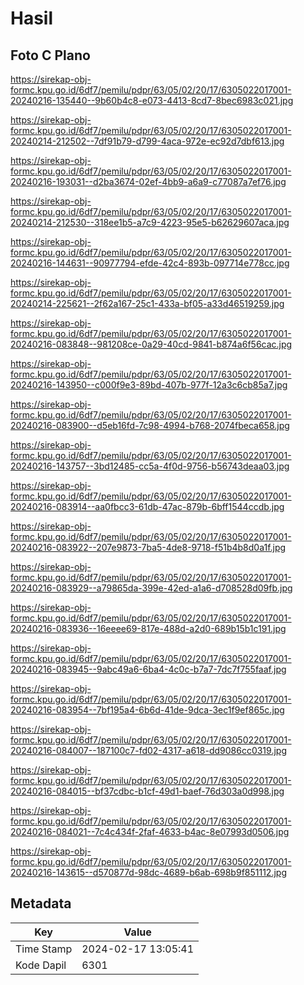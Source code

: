 # Hasil

## Foto C Plano

https://sirekap-obj-formc.kpu.go.id/6df7/pemilu/pdpr/63/05/02/20/17/6305022017001-20240216-135440--9b60b4c8-e073-4413-8cd7-8bec6983c021.jpg

https://sirekap-obj-formc.kpu.go.id/6df7/pemilu/pdpr/63/05/02/20/17/6305022017001-20240214-212502--7df91b79-d799-4aca-972e-ec92d7dbf613.jpg

https://sirekap-obj-formc.kpu.go.id/6df7/pemilu/pdpr/63/05/02/20/17/6305022017001-20240216-193031--d2ba3674-02ef-4bb9-a6a9-c77087a7ef76.jpg

https://sirekap-obj-formc.kpu.go.id/6df7/pemilu/pdpr/63/05/02/20/17/6305022017001-20240214-212530--318ee1b5-a7c9-4223-95e5-b62629607aca.jpg

https://sirekap-obj-formc.kpu.go.id/6df7/pemilu/pdpr/63/05/02/20/17/6305022017001-20240216-144631--90977794-efde-42c4-893b-097714e778cc.jpg

https://sirekap-obj-formc.kpu.go.id/6df7/pemilu/pdpr/63/05/02/20/17/6305022017001-20240214-225621--2f62a167-25c1-433a-bf05-a33d46519259.jpg

https://sirekap-obj-formc.kpu.go.id/6df7/pemilu/pdpr/63/05/02/20/17/6305022017001-20240216-083848--981208ce-0a29-40cd-9841-b874a6f56cac.jpg

https://sirekap-obj-formc.kpu.go.id/6df7/pemilu/pdpr/63/05/02/20/17/6305022017001-20240216-143950--c000f9e3-89bd-407b-977f-12a3c6cb85a7.jpg

https://sirekap-obj-formc.kpu.go.id/6df7/pemilu/pdpr/63/05/02/20/17/6305022017001-20240216-083900--d5eb16fd-7c98-4994-b768-2074fbeca658.jpg

https://sirekap-obj-formc.kpu.go.id/6df7/pemilu/pdpr/63/05/02/20/17/6305022017001-20240216-143757--3bd12485-cc5a-4f0d-9756-b56743deaa03.jpg

https://sirekap-obj-formc.kpu.go.id/6df7/pemilu/pdpr/63/05/02/20/17/6305022017001-20240216-083914--aa0fbcc3-61db-47ac-879b-6bff1544ccdb.jpg

https://sirekap-obj-formc.kpu.go.id/6df7/pemilu/pdpr/63/05/02/20/17/6305022017001-20240216-083922--207e9873-7ba5-4de8-9718-f51b4b8d0a1f.jpg

https://sirekap-obj-formc.kpu.go.id/6df7/pemilu/pdpr/63/05/02/20/17/6305022017001-20240216-083929--a79865da-399e-42ed-a1a6-d708528d09fb.jpg

https://sirekap-obj-formc.kpu.go.id/6df7/pemilu/pdpr/63/05/02/20/17/6305022017001-20240216-083936--16eeee69-817e-488d-a2d0-689b15b1c191.jpg

https://sirekap-obj-formc.kpu.go.id/6df7/pemilu/pdpr/63/05/02/20/17/6305022017001-20240216-083945--9abc49a6-6ba4-4c0c-b7a7-7dc7f755faaf.jpg

https://sirekap-obj-formc.kpu.go.id/6df7/pemilu/pdpr/63/05/02/20/17/6305022017001-20240216-083954--7bf195a4-6b6d-41de-9dca-3ec1f9ef865c.jpg

https://sirekap-obj-formc.kpu.go.id/6df7/pemilu/pdpr/63/05/02/20/17/6305022017001-20240216-084007--187100c7-fd02-4317-a618-dd9086cc0319.jpg

https://sirekap-obj-formc.kpu.go.id/6df7/pemilu/pdpr/63/05/02/20/17/6305022017001-20240216-084015--bf37cdbc-b1cf-49d1-baef-76d303a0d998.jpg

https://sirekap-obj-formc.kpu.go.id/6df7/pemilu/pdpr/63/05/02/20/17/6305022017001-20240216-084021--7c4c434f-2faf-4633-b4ac-8e07993d0506.jpg

https://sirekap-obj-formc.kpu.go.id/6df7/pemilu/pdpr/63/05/02/20/17/6305022017001-20240216-143615--d570877d-98dc-4689-b6ab-698b9f851112.jpg


## Metadata

| Key        | Value               |
| ---------- | ------------------- |
| Time Stamp | 2024-02-17 13:05:41 |
| Kode Dapil | 6301                |



